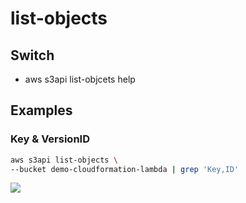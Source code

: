 # list-objects

## Switch
* aws s3api list-objcets help

## Examples
### Key & VersionID
````bash
aws s3api list-objects \
--bucket demo-cloudformation-lambda | grep 'Key,ID'
````
[<img src="https://i.imgur.com/zpgx0zD.png">](https://i.imgur.com/zpgx0zD.png)
